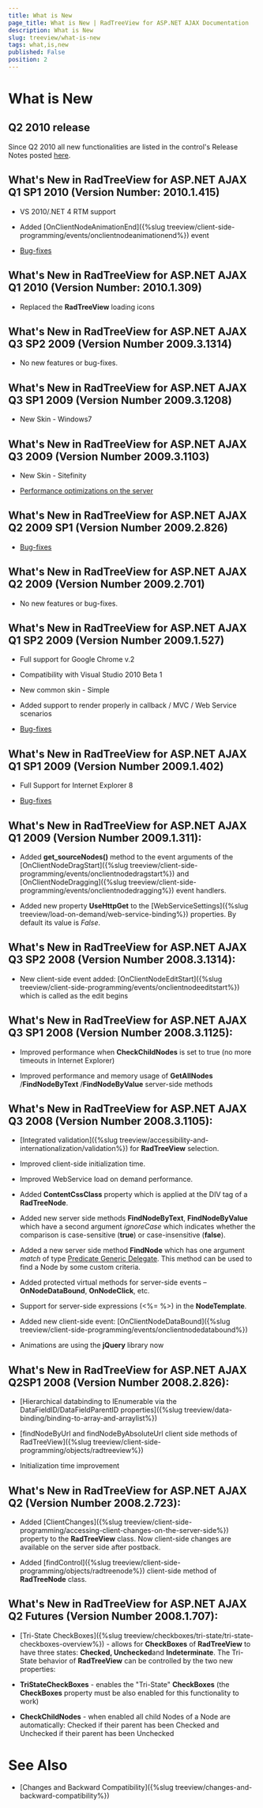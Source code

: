 ```yaml
---
title: What is New
page_title: What is New | RadTreeView for ASP.NET AJAX Documentation
description: What is New
slug: treeview/what-is-new
tags: what,is,new
published: False
position: 2
---
```


# What is New



## Q2 2010 release

Since Q2 2010 all new functionalities are listed in the control's Release Notes posted [here](https://www.telerik.com/products/aspnet-ajax/whats-new/release-history.aspx).

## What's New in RadTreeView for ASP.NET AJAX Q1 SP1 2010 (Version Number: 2010.1.415)

* VS 2010/.NET 4 RTM support

* Added [OnClientNodeAnimationEnd]({%slug treeview/client-side-programming/events/onclientnodeanimationend%}) event

* [Bug-fixes](https://www.telerik.com/products/aspnet-ajax/whats-new/release-history/q1-2010-sp1-version-2010-1-415.aspx)

## What's New in RadTreeView for ASP.NET AJAX Q1 2010 (Version Number: 2010.1.309)

* Replaced the **RadTreeView** loading icons

## What's New in RadTreeView for ASP.NET AJAX Q3 SP2 2009 (Version Number 2009.3.1314)

* No new features or bug-fixes.

## What's New in RadTreeView for ASP.NET AJAX Q3 SP1 2009 (Version Number 2009.3.1208)

* New Skin - Windows7

## What's New in RadTreeView for ASP.NET AJAX Q3 2009 (Version Number 2009.3.1103)

* New Skin - Sitefinity

* [Performance optimizations on the server](https://blogs.telerik.com/tsvetomirtsonev/posts/09-10-15/radcontrols_for_asp_net_ajax_-_now_with_more_speed.aspx)

## What's New in RadTreeView for ASP.NET AJAX Q2 2009 SP1 (Version Number 2009.2.826)

* [Bug-fixes](https://www.telerik.com/products/aspnet-ajax/whats-new/release-history/q2-2009-sp1-version-2009-2-826.aspx)

## What's New in RadTreeView for ASP.NET AJAX Q2 2009 (Version Number 2009.2.701)

* No new features or bug-fixes.

## What's New in RadTreeView for ASP.NET AJAX Q1 SP2 2009 (Version Number 2009.1.527)

* Full support for Google Chrome v.2

* Compatibility with Visual Studio 2010 Beta 1

* New common skin - Simple

* Added support to render properly in callback / MVC / Web Service scenarios

* [Bug-fixes](https://www.telerik.com/products/aspnet-ajax/whats-new/release-history/q1-2009-sp2-version-2009-1-527.aspx)

## What's New in RadTreeView for ASP.NET AJAX Q1 SP1 2009 (Version Number 2009.1.402)

* Full Support for Internet Explorer 8

* [Bug-fixes](https://www.telerik.com/products/aspnet-ajax/whats-new/release-history/q1-2009-sp1-version-2009-1-402.aspx)

## What's New in RadTreeView for ASP.NET AJAX Q1 2009 (Version Number 2009.1.311):

* Added **get_sourceNodes()** method to the event arguments of the [OnClientNodeDragStart]({%slug treeview/client-side-programming/events/onclientnodedragstart%}) and [OnClientNodeDragging]({%slug treeview/client-side-programming/events/onclientnodedragging%}) event handlers.

* Added new property **UseHttpGet** to the [WebServiceSettings]({%slug treeview/load-on-demand/web-service-binding%}) properties. By default its value is *False*.

## What's New in RadTreeView for ASP.NET AJAX Q3 SP2 2008 (Version Number 2008.3.1314):

* New client-side event added: [OnClientNodeEditStart]({%slug treeview/client-side-programming/events/onclientnodeeditstart%}) which is called as the edit begins

## What's New in RadTreeView for ASP.NET AJAX Q3 SP1 2008 (Version Number 2008.3.1125):

* Improved performance when **CheckChildNodes** is set to true (no more timeouts in Internet Explorer)

* Improved performance and memory usage of **GetAllNodes** /**FindNodeByText** /**FindNodeByValue** server-side methods



## What's New in RadTreeView for ASP.NET AJAX Q3 2008 (Version Number 2008.3.1105):

* [Integrated validation]({%slug treeview/accessibility-and-internationalization/validation%}) for **RadTreeView** selection.

* Improved client-side initialization time.

* Improved WebService load on demand performance.

* Added **ContentCssClass** property which is applied at the DIV tag of a **RadTreeNode**.

* Added new server side methods **FindNodeByText**, **FindNodeByValue** which have a second argument *ignoreCase* which indicates whether the comparison is case-sensitive (**true**) or case-insensitive (**false**).

* Added a new server side method **FindNode** which has one argument *match* of type [Predicate Generic Delegate](https://msdn.microsoft.com/en-us/library/bfcke1bz(VS.80).aspx). This method can be used to find a Node by some custom criteria.

* Added protected virtual methods for server-side events – **OnNodeDataBound**, **OnNodeClick**, etc.

* Support for server-side expressions (<%= %>) in the **NodeTemplate**.

* Added new client-side event: [OnClientNodeDataBound]({%slug treeview/client-side-programming/events/onclientnodedatabound%})

* Animations are using the **jQuery** library now

## What's New in RadTreeView for ASP.NET AJAX Q2SP1 2008 (Version Number 2008.2.826):

* [Hierarchical databinding to IEnumerable via the DataFieldID/DataFieldParentID properties]({%slug treeview/data-binding/binding-to-array-and-arraylist%})

* [findNodeByUrl and findNodeByAbsoluteUrl client side methods of RadTreeView]({%slug treeview/client-side-programming/objects/radtreeview%})

* Initialization time improvement

## What's New in RadTreeView for ASP.NET AJAX Q2 (Version Number 2008.2.723):

* Added [ClientChanges]({%slug treeview/client-side-programming/accessing-client-changes-on-the-server-side%}) property to the **RadTreeView** class. Now client-side changes are available on the server side after postback.

* Added [findControl]({%slug treeview/client-side-programming/objects/radtreenode%}) client-side method of **RadTreeNode** class.

## What's New in RadTreeView for ASP.NET AJAX Q2 Futures (Version Number 2008.1.707):

* [Tri-State CheckBoxes]({%slug treeview/checkboxes/tri-state/tri-state-checkboxes-overview%}) - allows for **CheckBoxes** of **RadTreeView** to have three states: **Checked, Unchecked**and **Indeterminate**. The Tri-State behavior of **RadTreeView** can be controlled by the two new properties:

* **TriStateCheckBoxes** - enables the "Tri-State" **CheckBoxes** (the **CheckBoxes** property must be also enabled for this functionality to work)

* **CheckChildNodes** - when enabled all child Nodes of a Node are automatically: Checked if their parent has been Checked and Unchecked if their parent has been Unchecked

# See Also

 * [Changes and Backward Compatibility]({%slug treeview/changes-and-backward-compatibility%})
